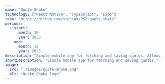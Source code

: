 ```yaml
---
name: "Quote Shake"
technology: ["React Native", "TypeScript", "Expo"]
repo: "https://github.com/steciuk/PS2-quote-shake"
periods:
  - start:
      month: 10
      year: 2023
    end:
      month: 12
      year: 2023
description: "Simple mobile app for fetching and saving quotes. Allows for the random quote generation, saving quotes to the favorites list, and reading more about the author."
shortDescription: "Simple mobile app for fetching and saving quotes."
image:
  src: "./images/quote-shake.png"
  alt: "Quote Shake logo"
---
```


